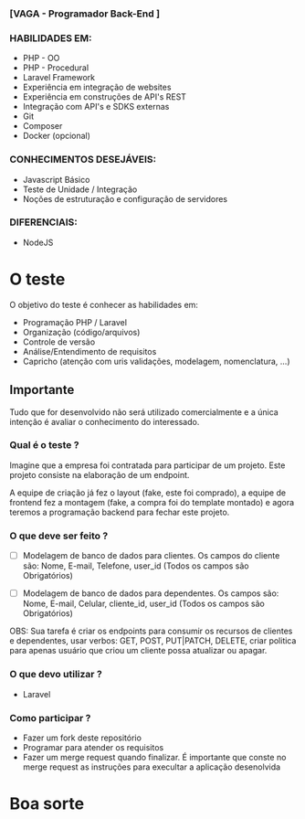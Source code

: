 ### [VAGA - Programador Back-End ]


### HABILIDADES EM:

- PHP - OO
- PHP - Procedural
- Laravel Framework
- Experiência em integração de websites
- Experiência em construções de API's REST
- Integração com API's e SDKS externas
- Git
- Composer
- Docker (opcional)


### CONHECIMENTOS DESEJÁVEIS:

- Javascript Básico
- Teste de Unidade / Integração
- Noções de estruturação e configuração de servidores

### DIFERENCIAIS:

- NodeJS

# O teste
O objetivo do teste é conhecer as habilidades em:
- Programação PHP / Laravel
- Organização (código/arquivos)
- Controle de versão
- Análise/Entendimento de requisitos
- Capricho (atenção com uris validações, modelagem, nomenclatura, ...)

## Importante
Tudo que for desenvolvido não será utilizado comercialmente e a única intenção é avaliar o conhecimento do interessado.

### Qual é o teste ?
Imagine que a empresa foi contratada para participar de um projeto. Este projeto consiste na elaboração de um endpoint.

A equipe de criação já fez o layout (fake, este foi comprado), a equipe de frontend fez a montagem (fake, a compra foi do template montado) e agora teremos a programação backend para fechar este projeto.

### O que deve ser feito ?
- [ ] Modelagem de banco de dados para clientes. Os campos do cliente são: Nome, E-mail, Telefone, user_id (Todos os campos são Obrigatórios)
- [ ] Modelagem de banco de dados para dependentes. Os campos são: Nome, E-mail, Celular, cliente_id, user_id (Todos os campos são Obrigatórios)


OBS: Sua tarefa é criar os endpoints para consumir os recursos de clientes e dependentes, usar verbos: GET, POST, PUT|PATCH, DELETE, criar politica para apenas usuário que criou um cliente possa atualizar ou apagar.

### O que devo utilizar ?
- Laravel

### Como participar ?
- Fazer um fork deste repositório
- Programar para atender os requisitos
- Fazer um merge request quando finalizar. É importante que conste no merge request as instruções para execultar a aplicação desenolvida

# Boa sorte